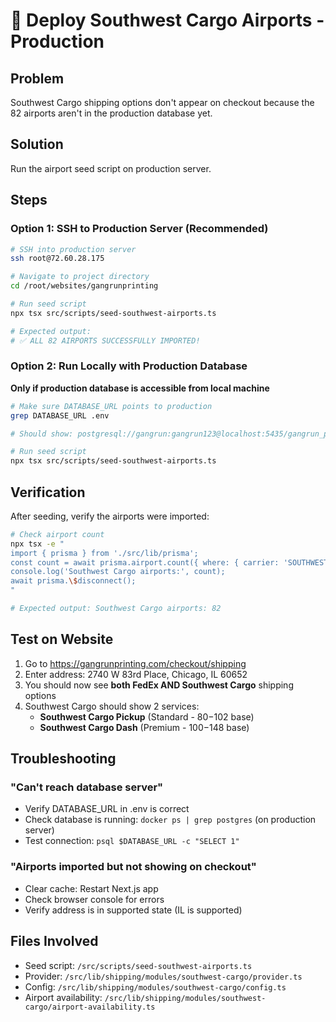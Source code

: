 # 🚀 Deploy Southwest Cargo Airports - Production

## Problem
Southwest Cargo shipping options don't appear on checkout because the 82 airports aren't in the production database yet.

## Solution
Run the airport seed script on production server.

## Steps

### Option 1: SSH to Production Server (Recommended)

```bash
# SSH into production server
ssh root@72.60.28.175

# Navigate to project directory
cd /root/websites/gangrunprinting

# Run seed script
npx tsx src/scripts/seed-southwest-airports.ts

# Expected output:
# ✅ ALL 82 AIRPORTS SUCCESSFULLY IMPORTED!
```

### Option 2: Run Locally with Production Database

**Only if production database is accessible from local machine**

```bash
# Make sure DATABASE_URL points to production
grep DATABASE_URL .env

# Should show: postgresql://gangrun:gangrun123@localhost:5435/gangrun_production

# Run seed script
npx tsx src/scripts/seed-southwest-airports.ts
```

## Verification

After seeding, verify the airports were imported:

```bash
# Check airport count
npx tsx -e "
import { prisma } from './src/lib/prisma';
const count = await prisma.airport.count({ where: { carrier: 'SOUTHWEST_CARGO', isActive: true } });
console.log('Southwest Cargo airports:', count);
await prisma.\$disconnect();
"

# Expected output: Southwest Cargo airports: 82
```

## Test on Website

1. Go to https://gangrunprinting.com/checkout/shipping
2. Enter address: 2740 W 83rd Place, Chicago, IL 60652
3. You should now see **both FedEx AND Southwest Cargo** shipping options
4. Southwest Cargo should show 2 services:
   - **Southwest Cargo Pickup** (Standard - $80-$102 base)
   - **Southwest Cargo Dash** (Premium - $100-$148 base)

## Troubleshooting

### "Can't reach database server"
- Verify DATABASE_URL in .env is correct
- Check database is running: `docker ps | grep postgres` (on production server)
- Test connection: `psql $DATABASE_URL -c "SELECT 1"`

### "Airports imported but not showing on checkout"
- Clear cache: Restart Next.js app
- Check browser console for errors
- Verify address is in supported state (IL is supported)

## Files Involved
- Seed script: `/src/scripts/seed-southwest-airports.ts`
- Provider: `/src/lib/shipping/modules/southwest-cargo/provider.ts`
- Config: `/src/lib/shipping/modules/southwest-cargo/config.ts`
- Airport availability: `/src/lib/shipping/modules/southwest-cargo/airport-availability.ts`
